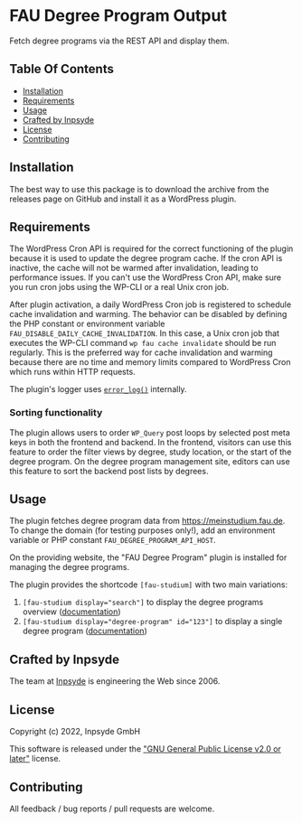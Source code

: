 # FAU Degree Program Output

Fetch degree programs via the REST API and display them.

## Table Of Contents

* [Installation](#installation)
* [Requirements](#requirements)
* [Usage](#usage)
* [Crafted by Inpsyde](#crafted-by-inpsyde)
* [License](#license)
* [Contributing](#contributing)

## Installation

The best way to use this package is to download the archive from the releases page on GitHub and
install it as a WordPress plugin.

## Requirements

The WordPress Cron API is required for the correct functioning of the plugin because it is used to
update the degree program cache. If the cron API is inactive, the cache will not be warmed after
invalidation, leading to performance issues.
If you can't use the WordPress Cron API, make sure you run cron jobs using the WP-CLI or a real Unix
cron job.

After plugin activation, a daily WordPress Cron job is registered to schedule cache invalidation and warming.
The behavior can be disabled by defining the PHP constant or environment variable `FAU_DISABLE_DAILY_CACHE_INVALIDATION`.
In this case, a Unix cron job that executes the WP-CLI command `wp fau cache invalidate` should be run regularly.
This is the preferred way for cache invalidation and warming
because there are no time and memory limits compared to WordPress Cron which runs within HTTP requests.

The plugin's logger uses [`error_log()`](https://www.php.net/manual/en/function.error-log.php) internally.

### Sorting functionality

The plugin allows users to order `WP_Query` post loops by selected post meta keys in both the frontend and backend.
In the frontend, visitors can use this feature to order the filter views by degree, study location, or the start of the degree program.
On the degree program management site, editors can use this feature to sort the backend post lists by degrees.

## Usage

The plugin fetches degree program data from <https://meinstudium.fau.de>. To change the domain
(for testing purposes only!), add an environment variable or PHP constant `FAU_DEGREE_PROGRAM_API_HOST`.

On the providing website, the "FAU Degree Program" plugin is installed for managing the degree programs.

The plugin provides the shortcode `[fau-studium]` with two main variations:

1. `[fau-studium display="search"]` to display
the degree programs overview ([documentation](./docs/degree_programs_search_shortcode.md))
2. `[fau-studium display="degree-program" id="123"]` to display
a single degree program ([documentation](./docs/single_degree_program_shortcode.md))


## Crafted by Inpsyde

The team at [Inpsyde](https://inpsyde.com/) is engineering the Web since 2006.

## License

Copyright (c) 2022, Inpsyde GmbH

This software is released under the ["GNU General Public License v2.0 or later"](LICENSE) license.

## Contributing

All feedback / bug reports / pull requests are welcome.
